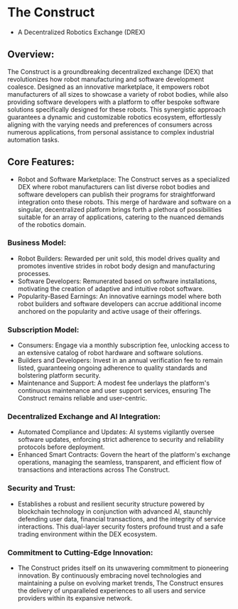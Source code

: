 # The Construct

* A Decentralized Robotics Exchange (DREX)

## Overview: 

The Construct is a groundbreaking decentralized exchange (DEX) that revolutionizes how robot manufacturing and software development coalesce. Designed as an innovative marketplace, it empowers robot manufacturers of all sizes to showcase a variety of robot bodies, while also providing software developers with a platform to offer bespoke software solutions specifically designed for these robots. This synergistic approach guarantees a dynamic and customizable robotics ecosystem, effortlessly aligning with the varying needs and preferences of consumers across numerous applications, from personal assistance to complex industrial automation tasks.

## Core Features:

* Robot and Software Marketplace: The Construct serves as a specialized DEX where robot manufacturers can list diverse robot bodies and software developers can publish their programs for straightforward integration onto these robots. This merge of hardware and software on a singular, decentralized platform brings forth a plethora of possibilities suitable for an array of applications, catering to the nuanced demands of the robotics domain.

### Business Model:
* Robot Builders: Rewarded per unit sold, this model drives quality and promotes inventive strides in robot body design and manufacturing processes.
* Software Developers: Remunerated based on software installations, motivating the creation of adaptive and intuitive robot software.
* Popularity-Based Earnings: An innovative earnings model where both robot builders and software developers can accrue additional income anchored on the popularity and active usage of their offerings.

### Subscription Model:
* Consumers: Engage via a monthly subscription fee, unlocking access to an extensive catalog of robot hardware and software solutions.
* Builders and Developers: Invest in an annual verification fee to remain listed, guaranteeing ongoing adherence to quality standards and bolstering platform security.
* Maintenance and Support: A modest fee underlays the platform's continuous maintenance and user support services, ensuring The Construct remains reliable and user-centric.

### Decentralized Exchange and AI Integration:
* Automated Compliance and Updates: AI systems vigilantly oversee software updates, enforcing strict adherence to security and reliability protocols before deployment.
* Enhanced Smart Contracts: Govern the heart of the platform's exchange operations, managing the seamless, transparent, and efficient flow of transactions and interactions across The Construct.

### Security and Trust: 

* Establishes a robust and resilient security structure powered by blockchain technology in conjunction with advanced AI, staunchly defending user data, financial transactions, and the integrity of service interactions. This dual-layer security fosters profound trust and a safe trading environment within the DEX ecosystem.

### Commitment to Cutting-Edge Innovation: 

* The Construct prides itself on its unwavering commitment to pioneering innovation. By continuously embracing novel technologies and maintaining a pulse on evolving market trends, The Construct ensures the delivery of unparalleled experiences to all users and service providers within its expansive network.
